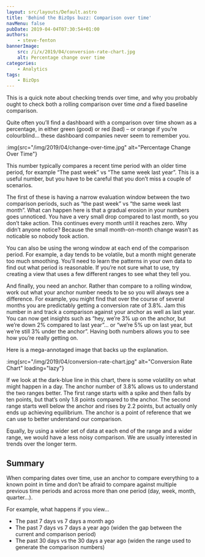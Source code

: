 ```yaml
---
layout: src/layouts/Default.astro
title: 'Behind the BizOps buzz: Comparison over time'
navMenu: false
pubDate: 2019-04-04T07:30:54+01:00
authors:
    - steve-fenton
bannerImage:
    src: /i/x/2019/04/conversion-rate-chart.jpg
    alt: Percentage change over time
categories:
    - Analytics
tags:
    - BizOps
---
```


This is a quick note about checking trends over time, and why you probably ought to check both a rolling comparison over time *and* a fixed baseline comparison.

Quite often you’ll find a dashboard with a comparison over time shown as a percentage, in either green (good) or red (bad) – or orange if you’re colourblind… these dashboard companies never seem to remember you.

:img{src="/img/2019/04/change-over-time.jpg" alt="Percentage Change Over Time"}

This number typically compares a recent time period with an older time period, for example “The past week” vs “The same week last year”. This is a useful number, but you have to be careful that you don’t miss a couple of scenarios.

The first of these is having a narrow evaluation window between the two comparison periods, such as “the past week” vs “the same week last month”. What can happen here is that a gradual erosion in your numbers goes unnoticed. You have a very small drop compared to last month, so you don’t take action. This continues every month until it reaches zero. Why didn’t anyone notice? Because the small month-on-month change wasn’t as noticable so nobody took action.

You can also be using the wrong window at each end of the comparison period. For example, a day tends to be volatile, but a month might generate too much smoothing. You’ll need to learn the patterns in your own data to find out what period is reasonable. If you’re not sure what to use, try creating a view that uses a few different ranges to see what they tell you.

And finally, you need an anchor. Rather than compare to a rolling window, work out what your anchor number needs to be so you will always see a difference. For example, you might find that over the course of several months you are predictably getting a conversion rate of 3.8%. Jam this number in and track a comparison against your anchor as well as last year. You can now get insights such as “hey, we’re 3% up on the anchor, but we’re down 2% compared to last year”… or “we’re 5% up on last year, but we’re still 3% under the anchor”. Having both numbers allows you to see how you’re really getting on.

Here is a mega-annotaged image that backs up the explanation.

:img{src="/img/2019/04/conversion-rate-chart.jpg" alt="Conversion Rate Chart" loading="lazy"}

If we look at the dark-blue line in this chart, there is some volatility on what might happen in a day. The anchor number of 3.8% allows us to understand the two ranges better. The first range starts with a spike and then falls by ten points, but that’s only 1.8 points compared to the anchor. The second range starts well below the anchor and rises by 2.2 points, but actually only ends up achieving equilibrium. The anchor is a point of reference that we can use to better understand our comparison.

Equally, by using a wider set of data at each end of the range and a wider range, we would have a less noisy comparison. We are usually interested in trends over the longer term.

## Summary

When comparing dates over time, use an anchor to compare everything to a known point in time and don’t be afraid to compare against multiple previous time periods and across more than one period (day, week, month, quarter…).

For example, what happens if you view…

- The past 7 days vs 7 days a month ago
- The past 7 days vs 7 days a year ago (widen the gap between the current and comparison period)
- The past 30 days vs the 30 days a year ago (widen the range used to generate the comparison numbers)